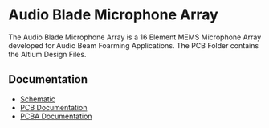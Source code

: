 # Audio Blade Microphone Array
The Audio Blade Microphone Array is a 16 Element MEMS Microphone Array developed for Audio Beam Foarming Applications. The PCB Folder contains the Altium Design Files.
## Documentation
 - [Schematic](https://fpga-open-speech-tools-hardware.s3-us-west-2.amazonaws.com/Audio-Blade-Mic-Array/Audio+Blade+Microphone+Array+0P1+Schematic.PDF)
 - [PCB Documentation](https://fpga-open-speech-tools-hardware.s3-us-west-2.amazonaws.com/Audio-Blade-Mic-Array/Audio+Blade+Microphone+Array+0P1+PCB+Documentation.PDF)
 - [PCBA Documentation](https://fpga-open-speech-tools-hardware.s3-us-west-2.amazonaws.com/Audio-Blade-Mic-Array/Audio+Blade+Microphone+Array+0P1+PCBA+Documentation.PDF)

